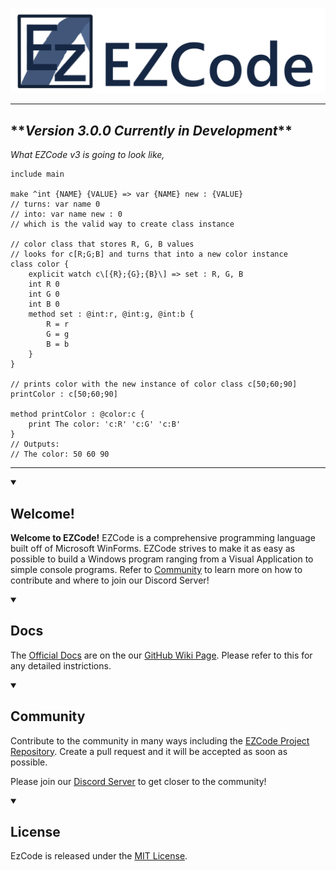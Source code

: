 ![Main Image](https://raw.githubusercontent.com/JBrosDevelopment/EZCode/master/docs/Images/EZCode_Wide_Logo.png)

---

## \*\**Version 3.0.0 Currently in Development*\*\*
*What EZCode v3 is going to look like,*
```ezcode
include main

make ^int {NAME} {VALUE} => var {NAME} new : {VALUE}
// turns: var name 0
// into: var name new : 0
// which is the valid way to create class instance

// color class that stores R, G, B values
// looks for c[R;G;B] and turns that into a new color instance
class color {
    explicit watch c\[{R};{G};{B}\] => set : R, G, B
    int R 0
    int G 0
    int B 0
    method set : @int:r, @int:g, @int:b {
        R = r
        G = g
        B = b
    }
}

// prints color with the new instance of color class c[50;60;90]
printColor : c[50;60;90]

method printColor : @color:c {
    print The color: 'c:R' 'c:G' 'c:B'
}
// Outputs:
// The color: 50 60 90
```

---

<details open>
<summary><h2>Welcome!</h2></summary>

**Welcome to EZCode!** EZCode is a comprehensive programming language built off of Microsoft WinForms. EZCode strives to make it as easy as possible to build a Windows program ranging from a Visual Application to simple console programs. Refer to [Community](#community) to learn more on how to contribute and where to join our Discord Server!
</details>

<details open>
<summary><h2>Docs</h2></summary>

The [Official Docs](https://github.com/EZCodeLanguage/EZCode/wiki/EZCode-Docs) are on the our [GitHub Wiki Page](https://github.com/EZCodeLanguage/EZCode/wiki). Please refer to this for any detailed instrictions.
</details>

<details open>
<summary><h2>Community</h2></summary>

Contribute to the community in many ways including the [EZCode Project Repository](https://github.com/EZCodeLanguage/EZCode-Projects.git). Create a pull request and it will be accepted as soon as possible. 

Please join our [Discord Server](https://discord.gg/DpBrp6Zy) to get closer to the community!
</details>

<details open>
<summary><h2>License</h2></summary>

EzCode is released under the [MIT License](LICENSE).
</details>
